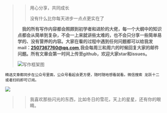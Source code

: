 >>用心分享，共同成长
>>
>>没有什么比你每天进步一点点更实在了
>
>
>
>&emsp;**我的所有写作内容都会照顾到初学者和进阶的大佬，每一个大纲中的知识点都会从简单到复杂，不会一上来就讲些太难的，也不会只分享一些简单易学的、没有营养的内容。大家在看的过程中遇到任何问题都可以给我发mail：2507367760@qq.com,我会每周三和周六的时候回复大家的邮件问题。所有文章会第一时间上传至github，欢迎大家star和issues。**
>
>![写作框架图](https://tva1.sinaimg.cn/large/006tNbRwly1ga5xpxz3mpj30ku1ma43k.jpg)
>

`精选文章都同步在公众号里面，公众号看起会更方便，随时随地想看就看。微信搜索 龙跃十二 或者扫码即可订阅。`

<image src="https://tva1.sinaimg.cn/large/006tNbRwly1gaf5ti5vvsj30cw0cu0t9.jpg" align="middle"></image>



>> 我喜欢那些闪光的东西，比如冬日的雪花，天上的星星，还有你的眼睛。
>
>
